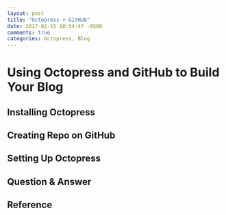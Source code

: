 ```yaml
---
layout: post
title: "Octopress + GitHub"
date: 2017-02-15 10:54:47 -0500
comments: true
categories: Octopress, Blog
---
```

# Using Octopress and GitHub to Build Your Blog
## Installing Octopress
## Creating Repo on GitHub
## Setting Up Octopress
## Question & Answer
## Reference
